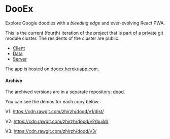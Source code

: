 # DooEx
Explore Google doodles with a *bleeding edge* and ever-evolving React PWA.

This is the current (fourth) iteration of the project that is part of a private git module cluster. The residents of the cluster are public.

* [Client](https://github.com/zhirzh/dooex-client)
* [Data](https://github.com/zhirzh/dooex-data)
* [Server](https://github.com/zhirzh/dooex-server)

The app is hosted on [dooex.herokuapp.com](https://dooex.herokuapp.com/).

#### Archive

The archived versions are in a separate repository: [dood](https://github.com/zhirzh/dood).

You can see the demos for each copy below.

V1: https://cdn.rawgit.com/zhirzh/dood/v1/dist/

V2: https://cdn.rawgit.com/zhirzh/dood/v2/build/

V3: https://cdn.rawgit.com/zhirzh/dood/v3/
